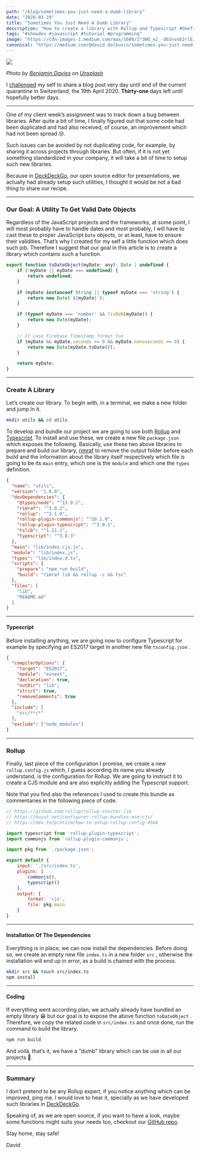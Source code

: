 ```yaml
---
path: "/blog/sometimes-you-just-need-a-dumb-library"
date: "2020-03-19"
title: "Sometimes You Just Need A Dumb Library"
description: "How to create a library with Rollup and Typescript #OneTrickADay-31"
tags: "#showdev #javascript #tutorial #programming"
image: "https://cdn-images-1.medium.com/max/1600/1*3WQ_e2_-d02nvob2rlEJCA.png"
canonical: "https://medium.com/@david.dalbusco/sometimes-you-just-need-a-dumb-library-5f8e79e667dd"
---
```


![](https://cdn-images-1.medium.com/max/1600/1*3WQ_e2_-d02nvob2rlEJCA.png)

*Photo by [Benjamin Davies](https://unsplash.com/@bendavisual?utm_source=unsplash&utm_medium=referral&utm_content=creditCopyText) on [Unsplash](https://unsplash.com/s/photos/free?utm_source=unsplash&utm_medium=referral&utm_content=creditCopyText)*

I [challenged](https://daviddalbusco.com/blog/how-to-call-the-service-worker-from-the-web-app-context) my self to share a blog post very day until end of the current quarantine in Switzerland, the 19th April 2020. **Thirty-one** days left until hopefully better days.

*****

One of my client week’s assignment was to track down a bug between libraries. After quite a bit of time, I finally figured out that some code had been duplicated and had also received, of course, an improvement which had not been spread 😒.

Such issues can be avoided by not duplicating code, for example, by sharing it across projects through libraries. But often, if it is not yet something standardized in your company, it will take a bit of time to setup such new libraries.

Because in [DeckDeckGo](https://deckdeckgo.com), our open source editor for presentations, we actually had already setup such utilities, I thought it would be not a bad thing to share our recipe.

*****

### Our Goal: A Utility To Get Valid Date Objects

Regardless of the JavaScript projects and the frameworks, at some point, I will most probably have to handle dates and most probably, I will have to cast these to proper JavaScript `Date` objects, or at least, have to ensure their validities. That’s why I created for my self a little function which does such job. Therefore I suggest that our goal in this article is to create a library which contains such a function.

```javascript
export function toDateObject(myDate: any): Date | undefined {
    if (!myDate || myDate === undefined) {
        return undefined;
    }

    if (myDate instanceof String || typeof myDate === 'string') {
        return new Date(`${myDate}`);
    }

    if (typeof myDate === 'number' && !isNaN(myDate)) {
        return new Date(myDate);
    }

    // It case Firebase Timestamp format too
    if (myDate && myDate.seconds >= 0 && myDate.nanoseconds >= 0) {
        return new Date(myDate.toDate());
    }

    return myDate;
}
```

*****

### Create A Library

Let’s create our library. To begin with, in a terminal, we make a new folder and jump in it.

```bash
mkdir utils && cd utils
```

To develop and bundle our project we are going to use both [Rollup](https://rollupjs.org) and [Typescript](https://www.typescriptlang.org). To install and use these, we create a new file `package.json` which exposes the following. Basically, use these two above libraries to prepare and build our library, [rimraf](https://github.com/isaacs/rimraf) to remove the output folder before each build and the information about the library itself respectively which file is going to be its `main` entry, which one is the `module` and which one the `types` definition.

```json
{
  "name": "utils",
  "version": "1.0.0",
  "devDependencies": {
    "@types/node": "^13.9.1",
    "rimraf": "^3.0.2",
    "rollup": "^2.1.0",
    "rollup-plugin-commonjs": "^10.1.0",
    "rollup-plugin-typescript": "^1.0.1",
    "tslib": "^1.11.1",
    "typescript": "^3.8.3"
  },
  "main": "lib/index.cjs.js",
  "module": "lib/index.js",
  "types": "lib/index.d.ts",
  "scripts": {
    "prepare": "npm run build",
    "build": "rimraf lib && rollup -c && tsc"
  },
  "files": [
    "lib",
    "README.md"
  ]
}
```

*****

#### Typescript

Before installing anything, we are going now to configure Typescript for example by specifying an ES2017 target in another new file `tsconfig.json` .

```json
{
  "compilerOptions": {
    "target": "ES2017",
    "module": "esnext",
    "declaration": true,
    "outDir": "lib",
    "strict": true,
    "removeComments": true
  },
  "include": [
    "src/**/*"
  ],
  "exclude": ["node_modules"]
}
```

*****

### Rollup

Finally, last piece of the configuration I promise, we create a new `rollup.config.js` which, I guess according its name you already understand, is the configuration for Rollup. We are going to instruct it to create a CJS module and are also explicitly adding the Typescript support.

Note that you find also the references I used to create this bundle as commentaries in the following piece of code.

```javascript
// https://github.com/rollup/rollup-starter-lib
// https://buzut.net/configurer-rollup-bundles-esm-cjs/
// https://dev.to/proticm/how-to-setup-rollup-config-45mk

import typescript from 'rollup-plugin-typescript';
import commonjs from 'rollup-plugin-commonjs';

import pkg from './package.json';

export default {
    input: './src/index.ts',
    plugins: [
        commonjs(),
        typescript()
    ],
    output: {
        format: 'cjs',
        file: pkg.main
    }
}
```

*****

#### Installation Of The Dependencies

Everything is in place, we can now install the dependencies. Before doing so, we create an empty new file `index.ts` in a new folder `src` , otherwise the installation will end up in error, as a build is chained with the process.

```bash
mkdir src && touch src/index.ts
npm install
```

*****

#### Coding

If everything went according plan, we actually already have bundled an empty library 😁 but our goal is to expose the above function `toDateObject` . Therefore, we copy the related code in `src/index.ts` and once done, run the command to build the library.

```bash
npm run build
```

And voilà, that’s it, we have a "dumb" library which can be use in all our projects 🎉.

*****

### Summary

I don’t pretend to be any Rollup expert, if you notice anything which can be improved, ping me. I would love to hear it, specially as we have developed such libraries in [DeckDeckGo](https://deckdeckgo.com).

Speaking of, as we are open source, if you want to have a look, maybe some functions might suits your needs too, checkout our [GitHub repo](https://github.com/deckgo/deckdeckgo/tree/master/utils).

Stay home, stay safe!

David
